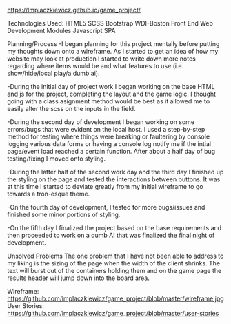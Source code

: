 https://lmplaczkiewicz.github.io/game_project/

Technologies Used:
HTML5
SCSS
Bootstrap
WDI-Boston Front End Web Development Modules
Javascript
SPA

Planning/Process
-I began planning for this project mentally before putting my thoughts down onto a wireframe. As I started to get an idea of how my website may look at production I started to write down more notes regarding where items would be and what features to use (i.e. show/hide/local play/a dumb ai).

-During the initial day of project work I began working on the base HTML and js for the project, completing the layout and the game logic. I thought going with a class asignment method would be best as it allowed me to easily alter the scss on the inputs in the field.

-During the second day of development I began working on some errors/bugs that were evident on the local host. I used a step-by-step method for testing where things were breaking or faultering by console logging various data forms or having a console log notify me if the intial page/event load reached a certain function. After about a half day of bug testing/fixing I moved onto styling.

-During the latter half of the second work day and the third day I finished up the styling on the page and tested the interactions between buttons. It was at this time I started to deviate greatly from my initial wireframe to go towards a tron-esque theme.

-On the fourth day of development, I tested for more bugs/issues and finished some minor portions of styling.

-On the fifth day I finalized the project based on the base requirements and then proceeded to work on a dumb AI that was finalized the final night of development.

Unsolved Problems
The one problem that I have not been able to address to my liking is the sizing of the page when the width of the client shrinks. The text will burst out of the containers holding them and on the game page the results header will jump down into the board area.

Wireframe:
https://github.com/lmplaczkiewicz/game_project/blob/master/wireframe.jpg
User Stories:
https://github.com/lmplaczkiewicz/game_project/blob/master/user-stories
